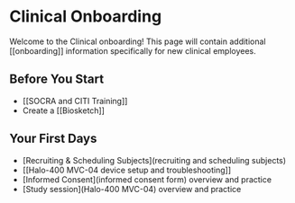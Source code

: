 # Clinical Onboarding
Welcome to the Clinical onboarding! This page will contain additional [[onboarding]] information specifically for new clinical employees.

## Before You Start
* [[SOCRA and CITI Training]]
* Create a [[Biosketch]]

## Your First Days
* [Recruiting & Scheduling Subjects](recruiting and scheduling subjects)
* [[Halo-400 MVC-04 device setup and troubleshooting]]
* [Informed Consent](informed consent form) overview and practice
* [Study session](Halo-400 MVC-04) overview and practice